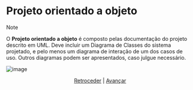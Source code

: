 # Projeto orientado a objeto

>[!NOTE]
>O **Projeto orientado a objeto** é composto pelas documentação do projeto descrito em UML. Deve incluir um Diagrama de Classes do sistema projetado, e pelo menos um diagrama de interação de um dos casos de uso. Outros diagramas podem ser apresentados, caso julgue necessário.

![image](https://github.com/user-attachments/assets/f9288869-f8c3-4b28-923e-75779690f825)


<div align="center">

[Retroceder](analise.md) | [Avançar](implementacao.md)

</div>
